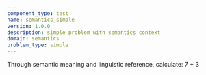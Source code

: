 ```yaml
---
component_type: test
name: semantics_simple
version: 1.0.0
description: simple problem with semantics context
domain: semantics
problem_type: simple
---
```


Through semantic meaning and linguistic reference, calculate: 7 + 3

